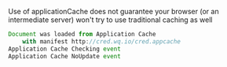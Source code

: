 Use of applicationCache does not guarantee your browser (or an intermediate server) won't try to use traditional caching as well

```javascript
Document was loaded from Application Cache 
    with manifest http://cred.wq.io/cred.appcache
Application Cache Checking event
Application Cache NoUpdate event
```

